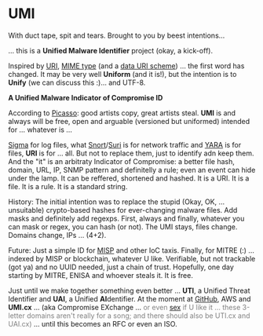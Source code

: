 # UMI

With duct tape, spit and tears. Brought to you by beest intentions…

… this is a **Unified Malware Identifier** project (okay, a kick-off).

Inspired by [URI](https://en.wikipedia.org/wiki/Uniform_Resource_Identifier), [MIME type](https://en.wikipedia.org/wiki/MIME) (and a [data URI scheme](https://en.wikipedia.org/wiki/Data_URI_scheme)) … the first word has changed. It may be very well **Uniform** (and it is!), but the intention is to **Unify** (we can discuss this :)… and UTF-8. 

**A Unified Malware Indicator of Compromise ID**

According to [Picasso](https://www.quora.com/What-did-Picasso-mean-when-he-joked-good-artists-copy-great-artists-steal-Did-he-really-say-this-or-did-someone-else-say-it?share=1): good artists copy, great artists steal. **UMI** is and always will be free, open and arguable (versioned but uniformed) intended for … whatever is …

[Sigma](https://github.com/SigmaHQ/sigma) for log files, what [Snort](https://www.snort.org/)/[Suri](https://suricata.readthedocs.io/en/suricata-6.0.0/rules/) is for network traffic and [YARA](https://github.com/VirusTotal/yara) is for files, **URI** is for … all. But not to replace them, just to identify adn keep them. And the "it" is an arbitraty Indicator of Compromise: a better file hash, domain, URL, IP, SNMP pattern and definitelly a rule; even an event can hide under the lamp. It can be reffered, shortened and hashed. It is a URI. It is a file. It is a rule. It is a standard string.

History: The initial intention was to replace the stupid (Okay, OK, … unsuitable) crypto-based hashes for ever-changing malware files. Add masks and definitely add regexps. First, always and finally, whatever you can mask or regex, you can hash (or not). The UMI stays, files change. Domains change, IPs … (4+2).

Future: Just a simple ID for [MISP](https://www.misp-project.org/) and other IoC taxis. Finally, for MITRE (:) … indexed by MISP or blockchain, whatever U like. Verifiable, but not trackable (got ya) and no UUID needed, just a chain of trust. Hopefully, one day starting by MITRE, ENISA and whoever steals it. It is free.

Just until we make together something even better … **UTI**, a Unified Threat Identifier and **UAI**, a Unified **AI**dentifier. At the moment at [GitHub](https://0x0rion.github.io/UMI/), AWS and **UMI.cx** … (aka Compromise EXchange … <span style="color:gray">or even [sex](https://www.etymonline.com/word/Sex) if U like it … these 3-letter domains aren't really for a song; and there should also be UTI.cx and UAI.cx)</span> … until this becomes an RFC or even an ISO.
